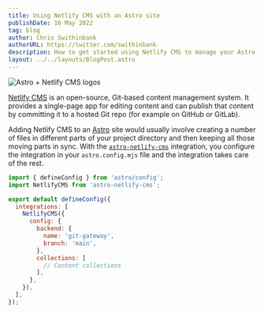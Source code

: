 ```yaml
---
title: Using Netlify CMS with an Astro site
publishDate: 16 May 2022
tag: blog
author: Chris Swithinbank
authorURL: https://twitter.com/swithinbank
description: How to get started using Netlify CMS to manage your Astro site’s content
layout: ../../layouts/BlogPost.astro
---
```

![Astro + Netlify CMS logos](/assets/blog/header.png)

[Netlify CMS](https://www.netlifycms.org/) is an open-source, Git-based content management system. It provides a single-page app for editing content and can publish that content by committing it to a hosted Git repo (for example on GitHub or GitLab).

Adding Netlify CMS to an [Astro](https://astro.build/) site would usually involve creating a number of files in different parts of your project directory and then keeping all those moving parts in sync. With the [`astro-netlify-cms`](https://github.com/delucis/astro-netlify-cms/) integration, you configure the integration in your `astro.config.mjs` file and the integration takes care of the rest.

```javascript
import { defineConfig } from 'astro/config';
import NetlifyCMS from 'astro-netlify-cms';

export default defineConfig({
  integrations: [
    NetlifyCMS({
      config: {
        backend: {
          name: 'git-gateway',
          branch: 'main',
        },
        collections: [
          // Content collections
        ],
      },
    }),
  ],
});
```